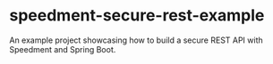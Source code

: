 # speedment-secure-rest-example
An example project showcasing how to build a secure REST API with Speedment and Spring Boot.
